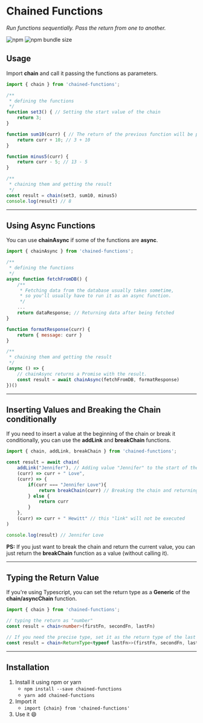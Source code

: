 # Chained Functions

*Run functions sequentially. Pass the return from one to another.*

![npm](https://img.shields.io/npm/dt/chained-functions.svg)
![npm bundle size](https://img.shields.io/bundlephobia/min/chained-functions)

## Usage
Import **chain** and call it passing the functions as parameters.
```js
import { chain } from 'chained-functions';

/**
 * defining the functions
 */
function set3() { // Setting the start value of the chain
    return 3;
}

function sum10(curr) { // The return of the previous function will be passed to the next
    return curr + 10; // 3 + 10
}

function minus5(curr) {
    return curr - 5; // 13 - 5
}

/**
 * chaining them and getting the result
 */
const result = chain(set3, sum10, minus5)
console.log(result) // 8
```

------------

## Using Async Functions

You can use **chainAsync** if some of the functions are **async**.

```js
import { chainAsync } from 'chained-functions';

/**
 * defining the functions
 */
async function fetchFromDB() {
    /**
     * Fetching data from the database usually takes sometime,
     * so you'll usually have to run it as an async function.
     */
    ...
    return dataResponse; // Returning data after being fetched
}

function formatResponse(curr) {
    return { message: curr }
}

/**
 * chaining them and getting the result
 */
(async () => {
    // chainAsync returns a Promise with the result.
    const result = await chainAsync(fetchFromDB, formatResponse)
})()
```

------------

## Inserting Values and Breaking the Chain conditionally

If you need to insert a value at the beginning of the chain or break it conditionally, you can use the **addLink** and **breakChain** functions.

```js
import { chain, addLink, breakChain } from 'chained-functions';

const result = await chain(
    addLink("Jennifer"), // Adding value "Jennifer" to the start of the chain
    (curr) => curr + " Love",
    (curr) => {
        if(curr === "Jennifer Love"){
            return breakChain(curr) // Breaking the chain and returning "Jennifer Love"
        } else {
            return curr
        }
    },
    (curr) => curr + " Hewitt" // this "link" will not be executed
)

console.log(result) // Jennifer Love
```
**PS:** If you just want to break the chain and return the current value, you can just return the **breakChain** function as a value (without calling it).

------------

## Typing the Return Value

If you're using Typescript, you can set the return type as a **Generic** of the **chain/asyncChain** function.

```ts
import { chain } from 'chained-functions';

// typing the return as "number"
const result = chain<number>(firstFn, secondFn, lastFn)

// If you need the precise type, set it as the return type of the last function.
const result = chain<ReturnType<typeof lastFn>>(firstFn, secondFn, lastFn)
```

------------

## Installation
1. Install it using npm or yarn
    - ``npm install --save chained-functions``
    - ``yarn add chained-functions``
2. Import it
    - ``import {chain} from 'chained-functions'``
3. Use it 😄